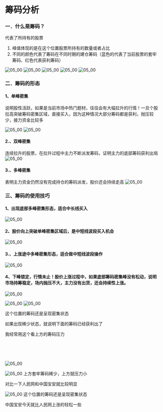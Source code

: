 # 筹码分析

### 一．什么是筹码？
代表了所持有的股票
1.	峰值体现的是在这个位置股票所持有的数量或者占比
2.	不同的颜色代表了筹码在不同时期的建仓筹码（蓝色的代表了当前股票的套牢筹码、红色代表获利筹码）

![05_00](./images/05_00.jpg)
![05_00](./images/05_01.jpg)
![05_00](./images/05_02.jpg)
![05_00](./images/05_03.jpg)
![05_00](./images/05_04.jpg)

### 二．筹码的形态

#### 1、单峰密集

说明股性活跃，如果是当前市场中热门题材，往往会有大幅拉升的行情！一旦个股拉高突破筹码密集区域，直接买入，因为这种情况大部分筹码都是获利，抛压较少，接力资金比较多

![05_00](./images/05_05.jpg)
![05_00](./images/05_06.jpg)

#### 2.、双峰密集
连续拉升的股票，在拉升过程中主力不断派发筹码，证明主力的底部筹码获利出局
![05_00](./images/05_07.jpg)


#### 3.、多峰密集
表明主力资金仍然没有完成持仓的筹码派发，股价还会持续走高
![05_00](./images/05_08.jpg)


### 三、筹码的使用技巧

#### 1、出现底部多峰密集形态，适合中长线买入
![05_00](./images/05_09.jpg)

#### 2、股价向上突破单峰密集区域后，是中短线波段买入机会
![05_00](./images/05_10.jpg)

#### 3.、上涨途中多峰密集形态，适合做中短线波段操作
![05_00](./images/05_11.jpg)

#### 4、下峰锁定，行情未止！股价上涨过程中，如果底部筹码密集峰没有松动，说明市场持筹稳定，场内抛压不大，主力没有出货，还会持续性上涨。

![05_00](./images/05_13.jpg)

![05_00](./images/05_14.jpg)
![05_00](./images/05_17.jpg)

这个位置的筹码还是呈现密集状态

如果出现稀少状态，就说明下面的筹码已经获利出了

我经常用这个看上方的筹码压力

<br/>
<br/>
<br/>

![05_00](./images/05_18.jpg)

![05_00](./images/05_19.jpg)
上方套牢筹码稀少，上方就压力小

对比一下人民网和中国宝安就比较明显


![05_00](./images/05_20.jpg)
这个位置的筹码还是呈现密集状态

中国宝安今天就比人民网上涨的轻松一些